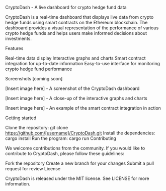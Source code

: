 CryptoDash - A live dashboard for crypto hedge fund data

CryptoDash is a real-time dashboard that displays live data from crypto hedge funds using smart contracts on the Ethereum blockchain. The dashboard provides a visual representation of the performance of various crypto hedge funds and helps users make informed decisions about investments.

Features

Real-time data display
Interactive graphs and charts
Smart contract integration for up-to-date information
Easy-to-use interface for monitoring crypto hedge fund performance


Screenshots [coming soon]

[Insert image here] - A screenshot of the CryptoDash dashboard

[Insert image here] - A close-up of the interactive graphs and charts

[Insert image here] - An example of the smart contract integration in action

Getting started

Clone the repository: git clone https://github.com/[username]/CryptoDash.git
Install the dependencies: cargo install
Run the program: cargo run
Contributing

We welcome contributions from the community. If you would like to contribute to CryptoDash, please follow these guidelines:

Fork the repository
Create a new branch for your changes
Submit a pull request for review
License

CryptoDash is released under the MIT license. See LICENSE for more information.